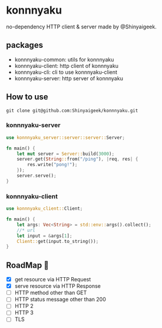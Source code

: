 #  konnnyaku

no-dependency HTTP client & server made by @Shinyaigeek.

## packages

* konnnyaku-common: utils for konnnyaku
* konnnyaku-client: http client of konnnyaku
* konnnyaku-cli: cli to use konnnyaku-client
* konnnyaku-server: http server of konnnyaku

## How to use

```
git clone git@github.com:Shinyaigeek/konnnyaku.git
```

### konnnyaku-server

```rust
use konnnyaku_server::server::server::Server;

fn main() {
    let mut server = Server::build(3000);
    server.get(String::from("/ping"), |req, res| {
        res.write("pong!");
    });
    server.serve();
}
```

### konnnyaku-client

```rust
use konnnyaku_client::Client;

fn main() {
    let args: Vec<String> = std::env::args().collect();
    //* url
    let input = &args[1];
    Client::get(input.to_string());
}

```

## RoadMap 🚗

- [x] get resource via HTTP Request
- [x] serve resource via HTTP Response
- [ ] HTTP method other than GET
- [ ] HTTP status message other than 200
- [ ] HTTP 2
- [ ] HTTP 3
- [ ] TLS
